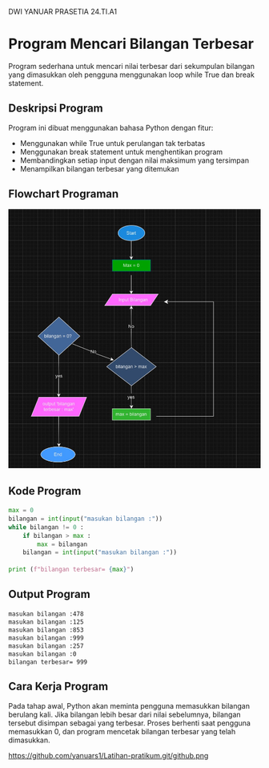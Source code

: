 DWI YANUAR PRASETIA 
24.TI.A1
# Program Mencari Bilangan Terbesar
Program sederhana untuk mencari nilai terbesar dari sekumpulan bilangan yang dimasukkan oleh pengguna menggunakan loop while True dan break statement.
## Deskripsi Program
Program ini dibuat menggunakan bahasa Python dengan fitur:

- Menggunakan while True untuk perulangan tak terbatas
- Menggunakan break statement untuk menghentikan program
- Membandingkan setiap input dengan nilai maksimum yang tersimpan
- Menampilkan bilangan terbesar yang ditemukan

## Flowchart Programan
![flowchart](Flowchart.png)

## Kode Program
```Python
max = 0
bilangan = int(input("masukan bilangan :"))
while bilangan != 0 :
    if bilangan > max :
        max = bilangan 
    bilangan = int(input("masukan bilangan :"))
    
print (f"bilangan terbesar= {max}")
```

## Output Program
````
masukan bilangan :478
masukan bilangan :125
masukan bilangan :853
masukan bilangan :999
masukan bilangan :257
masukan bilangan :0
bilangan terbesar= 999
````

## Cara Kerja Program
Pada tahap awal, Python akan meminta pengguna memasukkan bilangan berulang kali. Jika bilangan lebih besar dari nilai sebelumnya, bilangan tersebut disimpan sebagai yang terbesar. Proses berhenti saat pengguna memasukkan 0, dan program mencetak bilangan terbesar yang telah dimasukkan.




https://github.com/yanuars1/Latihan-pratikum.git/github.png

